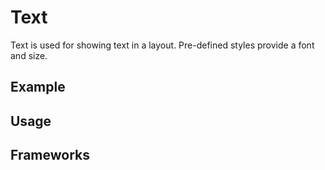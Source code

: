 <script setup>
  import Android from './android.md';
</script>

# Text

Text is used for showing text in a layout. Pre-defined styles provide a font and size. 

<components-status android='released' />

## Example

<theme-switcher />

<text-example />

## Usage

<component-design-guidelines name="Warp - Components / Text" link="https://www.figma.com/files/1308388678941179368/project/95472714" />

<component-questions />

## Frameworks

<tabs-content> 
  <template #android>
    <android />
  </template>
</tabs-content>
